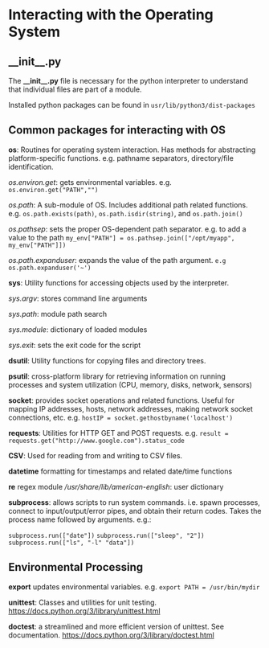# Interacting with the Operating System #

## \_\_init\_\_.py ##
The **\_\_init\_\_.py** file is necessary for the python interpreter to understand that individual
files are part of a module.

Installed python packages can be found in ```usr/lib/python3/dist-packages```

## Common packages for interacting with OS ##

**os**: Routines for operating system interaction. Has methods for abstracting platform-specific functions. e.g. pathname separators, directory/file identification.

*os.environ.get*: gets environmental variables. e.g. ```os.environ.get("PATH","")```

*os.path*: A sub-module of OS. Includes additional path related functions. e.g. ```os.path.exists(path)```, ```os.path.isdir(string)```, and  ```os.path.join()```

*os.pathsep*: sets the proper OS-dependent path separator. e.g. to add a value to the path ```my_env["PATH"] = os.pathsep.join(["/opt/myapp", my_env["PATH"]])```

*os.path.expanduser*: expands the value of the path argument.  ```e.g os.path.expanduser('~')```

**sys**: Utility functions for accessing objects used by the interpreter.

*sys.argv*: stores command line arguments

*sys.path*: module path search

*sys.module*: dictionary of loaded modules

*sys.exit*: sets the exit code for the script

**dsutil**: Utility functions for copying files and directory trees.

**psutil**: cross-platform library for retrieving information on running processes and system utilization (CPU, memory, disks, network, sensors)

**socket**: provides socket operations and related functions. Useful for mapping IP addresses, hosts, network addresses, making network socket connections, etc. e.g. ```hostIP = socket.gethostbyname('localhost')```

**requests**: Utilities for HTTP GET and POST requests. e.g. ```result = requests.get("http://www.google.com").status_code```

**CSV**: Used for reading from and writing to CSV files.

**datetime** formatting for timestamps and related date/time functions

**re** regex module
    */usr/share/lib/american-english*: user dictionary

**subprocess**:  allows scripts to run system commands. i.e. spawn processes, connect to input/output/error pipes, and obtain their return codes. Takes the process name followed by arguments. e.g.:

``subprocess.run(["date"])``
``subprocess.run(["sleep", "2"])``
``subprocess.run(["ls", "-l" "data"])``

## Environmental Processing ##

**export** updates environmental variables. e.g. ```export PATH = /usr/bin/mydir```

**unittest**: Classes and utilities for unit testing. https://docs.python.org/3/library/unittest.html

**doctest**: a streamlined and more efficient version of unittest.  See documentation. https://docs.python.org/3/library/doctest.html
